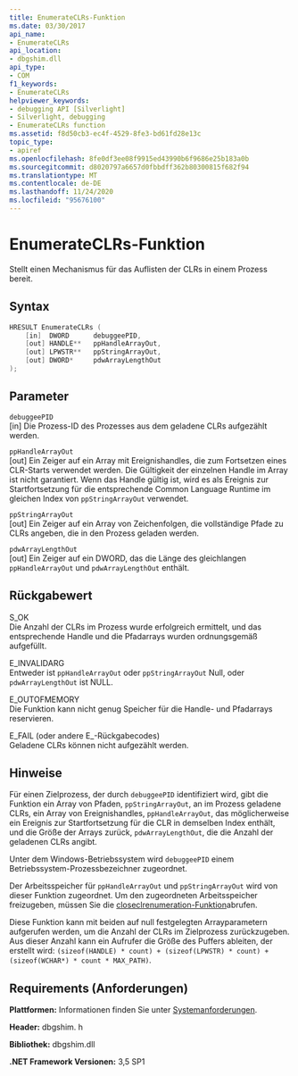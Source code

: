 ```yaml
---
title: EnumerateCLRs-Funktion
ms.date: 03/30/2017
api_name:
- EnumerateCLRs
api_location:
- dbgshim.dll
api_type:
- COM
f1_keywords:
- EnumerateCLRs
helpviewer_keywords:
- debugging API [Silverlight]
- Silverlight, debugging
- EnumerateCLRs function
ms.assetid: f8d50cb3-ec4f-4529-8fe3-bd61fd28e13c
topic_type:
- apiref
ms.openlocfilehash: 8fe0df3ee08f9915ed43990b6f9686e25b183a0b
ms.sourcegitcommit: d8020797a6657d0fbbdff362b80300815f682f94
ms.translationtype: MT
ms.contentlocale: de-DE
ms.lasthandoff: 11/24/2020
ms.locfileid: "95676100"
---
```

# <a name="enumerateclrs-function"></a>EnumerateCLRs-Funktion

Stellt einen Mechanismus für das Auflisten der CLRs in einem Prozess bereit.  
  
## <a name="syntax"></a>Syntax  
  
```cpp  
HRESULT EnumerateCLRs (  
    [in]  DWORD      debuggeePID,  
    [out] HANDLE**   ppHandleArrayOut,  
    [out] LPWSTR**   ppStringArrayOut,  
    [out] DWORD*     pdwArrayLengthOut  
);  
```  
  
## <a name="parameters"></a>Parameter  

 `debuggeePID`  
 [in] Die Prozess-ID des Prozesses aus dem geladene CLRs aufgezählt werden.  
  
 `ppHandleArrayOut`  
 [out] Ein Zeiger auf ein Array mit Ereignishandles, die zum Fortsetzen eines CLR-Starts verwendet werden. Die Gültigkeit der einzelnen Handle im Array ist nicht garantiert. Wenn das Handle gültig ist, wird es als Ereignis zur Startfortsetzung für die entsprechende Common Language Runtime im gleichen Index von `ppStringArrayOut` verwendet.  
  
 `ppStringArrayOut`  
 [out] Ein Zeiger auf ein Array von Zeichenfolgen, die vollständige Pfade zu CLRs angeben, die in den Prozess geladen werden.  
  
 `pdwArrayLengthOut`  
 [out] Ein Zeiger auf ein DWORD, das die Länge des gleichlangen `ppHandleArrayOut` und `pdwArrayLengthOut` enthält.  
  
## <a name="return-value"></a>Rückgabewert  

 S_OK  
 Die Anzahl der CLRs im Prozess wurde erfolgreich ermittelt, und das entsprechende Handle und die Pfadarrays wurden ordnungsgemäß aufgefüllt.  
  
 E_INVALIDARG  
 Entweder ist `ppHandleArrayOut` oder `ppStringArrayOut` Null, oder `pdwArrayLengthOut` ist NULL.  
  
 E_OUTOFMEMORY  
 Die Funktion kann nicht genug Speicher für die Handle- und Pfadarrays reservieren.  
  
 E_FAIL (oder andere E_-Rückgabecodes)  
 Geladene CLRs können nicht aufgezählt werden.  
  
## <a name="remarks"></a>Hinweise  

 Für einen Zielprozess, der durch `debuggeePID` identifiziert wird, gibt die Funktion ein Array von Pfaden, `ppStringArrayOut`, an im Prozess geladene CLRs, ein Array von Ereignishandles, `ppHandleArrayOut`, das möglicherweise ein Ereignis zur Startfortsetzung für die CLR in demselben Index enthält, und die Größe der Arrays zurück, `pdwArrayLengthOut`, die die Anzahl der geladenen CLRs angibt.  
  
 Unter dem Windows-Betriebssystem wird `debuggeePID` einem Betriebssystem-Prozessbezeichner zugeordnet.  
  
 Der Arbeitsspeicher für `ppHandleArrayOut` und `ppStringArrayOut` wird von dieser Funktion zugeordnet. Um den zugeordneten Arbeitsspeicher freizugeben, müssen Sie die [closeclrenumeration-Funktion](closeclrenumeration-function.md)abrufen.  
  
 Diese Funktion kann mit beiden auf null festgelegten Arrayparametern aufgerufen werden, um die Anzahl der CLRs im Zielprozess zurückzugeben. Aus dieser Anzahl kann ein Aufrufer die Größe des Puffers ableiten, der erstellt wird: `(sizeof(HANDLE) * count) + (sizeof(LPWSTR) * count) + (sizeof(WCHAR*) * count * MAX_PATH)`.  
  
## <a name="requirements"></a>Requirements (Anforderungen)  

 **Plattformen:** Informationen finden Sie unter [Systemanforderungen](../../get-started/system-requirements.md).  
  
 **Header:** dbgshim. h  
  
 **Bibliothek:** dbgshim.dll  
  
 **.NET Framework Versionen:** 3,5 SP1
